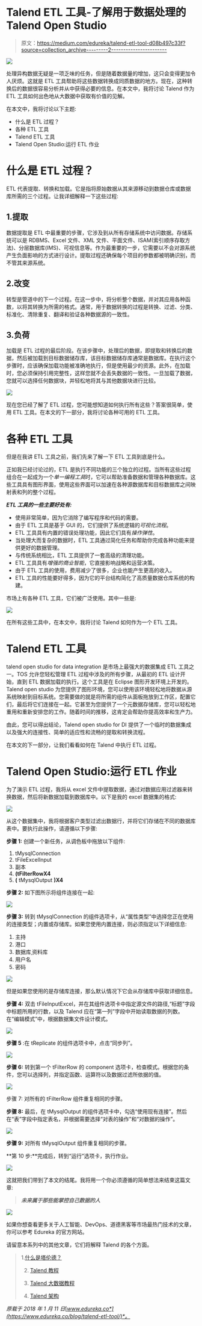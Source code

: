 # Talend ETL 工具-了解用于数据处理的 Talend Open Studio

> 原文：<https://medium.com/edureka/talend-etl-tool-d08b497c33f?source=collection_archive---------2----------------------->

![](img/da23a7ad5433b896e650454da0e95773.png)

处理异构数据无疑是一项乏味的任务，但是随着数据量的增加，这只会变得更加令人厌烦。这就是 ETL 工具帮助将这些数据转换成同质数据的地方。现在，这种转换后的数据很容易分析并从中获得必要的信息。在本文中，我将讨论 Talend 作为 ETL 工具如何出色地从大数据中获取有价值的见解。

在本文中，我将讨论以下主题:

*   什么是 ETL 过程？
*   各种 ETL 工具
*   Talend ETL 工具
*   Talend Open Studio:运行 ETL 作业

# **什么是 ETL 过程？**

ETL 代表提取、转换和加载。它是指将原始数据从其来源移动到数据仓库或数据库所需的三个过程。让我详细解释一下这些过程:

## 1.提取

数据提取是 ETL 中最重要的步骤，它涉及到从所有存储系统中访问数据。存储系统可以是 RDBMS、Excel 文件、XML 文件、平面文件、ISAM(索引顺序存取方法)、分层数据库(IMS)、可视信息等。作为最重要的一步，它需要以不会对源系统产生负面影响的方式进行设计。提取过程还确保每个项目的参数都被明确识别，而不管其来源系统。

## 2.改变

转型是管道中的下一个过程。在这一步中，将分析整个数据，并对其应用各种函数，以将其转换为所需的格式。通常，用于数据转换的过程是转换、过滤、分类、标准化、清除重复、翻译和验证各种数据源的一致性。

## 3.负荷

加载是 ETL 过程的最后阶段。在该步骤中，处理后的数据，即提取和转换后的数据，然后被加载到目标数据储存库，该目标数据储存库通常是数据库。在执行这个步骤时，应该确保加载功能被准确地执行，但是使用最少的资源。此外，在加载时，您必须保持引用完整性，这样您就不会丢失数据的一致性。一旦加载了数据，您就可以选择任何数据块，并轻松地将其与其他数据块进行比较。

![](img/0cf1385aeb156fd8a5f9c085930fbdd3.png)

现在您已经了解了 ETL 过程，您可能想知道如何执行所有这些？答案很简单，使用 ETL 工具。在本文的下一部分，我将讨论各种可用的 ETL 工具。

# 各种 ETL 工具

但是在我讲 ETL 工具之前，我们先来了解一下 ETL 工具到底是什么。

正如我已经讨论过的，ETL 是执行不同功能的三个独立的过程。当所有这些过程组合在一起成为一个*单一编程工具*时，它可以帮助准备数据和管理各种数据库。这些工具具有图形界面，使用这些界面可以加速在各种源数据库和目标数据库之间映射表和列的整个过程。

***ETL 工具的一些主要好处有:***

*   使用非常简单，因为它消除了编写程序和代码的需要。
*   由于 ETL 工具是基于 GUI 的，它们提供了系统逻辑的*可视化流程*。
*   ETL 工具具有内置的错误处理功能，因此它们具有*操作弹性*。
*   当处理大而复杂的数据时，ETL 工具通过简化任务和帮助你完成各种功能来提供更好的数据管理。
*   与传统系统相比，ETL 工具提供了一套高级的清理功能。
*   ETL 工具具有*增强的商业智能*，它直接影响战略和运营决策。
*   由于 ETL 工具的使用，费用减少了很多，企业也能产生更高的收入。
*   ETL 工具的性能要好得多，因为它的平台结构简化了高质量数据仓库系统的构建。

市场上有各种 ETL 工具，它们被广泛使用。其中一些是:

![](img/1ddc48f16bafefbaa2a530e254ec4b8a.png)

在所有这些工具中，在本文中，我将讨论 Talend 如何作为一个 ETL 工具。

# Talend ETL 工具

talend open studio for data integration 是市场上最强大的数据集成 ETL 工具之一。TOS 允许您轻松管理 ETL 过程中涉及的所有步骤，从最初的 ETL 设计开始，直到 ETL 数据加载的执行。这个工具是在 Eclipse 图形开发环境上开发的。Talend open studio 为您提供了图形环境，您可以使用该环境轻松地将数据从源系统映射到目标系统。您需要做的就是将所需的组件从面板拖放到工作区，配置它们，最后将它们连接在一起。它甚至为您提供了一个元数据存储库，您可以轻松地重用和重新安排您的工作。随着时间的推移，这肯定会帮助你提高效率和生产力。

由此，您可以得出结论，Talend open studio for DI 提供了一个临时的数据集成以及强大的连接性、简单的适应性和流畅的提取和转换流程。

在本文的下一部分，让我们看看如何在 Talend 中执行 ETL 过程。

# Talend Open Studio:运行 ETL 作业

为了演示 ETL 过程，我将从 excel 文件中提取数据，通过对数据应用过滤器来转换数据，然后将新数据加载到数据库中。以下是我的 excel 数据集的格式:

![](img/28949178aabc744fd27bb31303c55e58.png)

从这个数据集中，我将根据客户类型过滤出数据行，并将它们存储在不同的数据库表中。要执行此操作，请遵循以下步骤:

**步骤 1:** 创建一个新任务，从调色板中拖放以下组件:

1.  tMysqlConnection
2.  tFileExcelInput
3.  副本
4.  **(**tFilterRow**X4**
5.  **(** tMysqlOutput **)X4**

**步骤 2:** 如下图所示将组件连接在一起:

![](img/39f8f900d913e589e0d105ad6151ac89.png)

**步骤 3:** 转到 tMysqlConnection 的组件选项卡，从“属性类型”中选择您正在使用的连接类型；内置或存储库。如果您使用内置连接，则必须指定以下详细信息:

1.  主持
2.  港口
3.  数据库ˌ资料库
4.  用户名
5.  密码

![](img/cd4d2b0a7abc0c8d05d0206cf790eef5.png)

但是如果您使用的是存储库连接，那么默认情况下它会从存储库中获取详细信息。

**步骤 4:** 双击 tFileInputExcel，并在其组件选项卡中指定源文件的路径,“标题”字段中标题所用的行数，以及 Talend 应在“第一列”字段中开始读取数据的列数。在“编辑模式”中，根据数据集文件设计模式。

![](img/51a7974a73c7e5954aeaed4fc7f2a9b2.png)

**步骤 5** :在 tReplicate 的组件选项卡中，点击“同步列”。

![](img/5e1f9fbe3fab8ca1717c08df01c6ab53.png)

**步骤 6:** 转到第一个 tFilterRow 的 component 选项卡，检查模式。根据您的条件，您可以选择列，并指定函数、运算符以及数据过滤所依据的值。

![](img/f4662946d296b34732355478009ff0a5.png)

步骤 7: 对所有的 tFilterRow 组件重复相同的步骤。

**步骤 8:** 最后，在 tMysqlOutput 的组件选项卡中，勾选“使用现有连接”。然后在“表”字段中指定表名，并根据需要选择“对表的操作”和“对数据的操作”。

![](img/96dd8b33d6f3ff638874af6c2c69846c.png)

**步骤 9:** 对所有 tMysqlOutput 组件重复相同的步骤。

**第 10 步:**完成后，转到“运行”选项卡，执行作业。

![](img/25cb7d67c61de7d94c5ca958d1397083.png)

这就把我们带到了本文的结尾。我将用一个你必须遵循的简单想法来结束这篇文章:

> ***未来属于那些能掌控自己数据的人***

![](img/8f2ef83b3af1667ca990e03661e0b256.png)

如果你想查看更多关于人工智能、DevOps、道德黑客等市场最热门技术的文章，你可以参考 Edureka 的官方网站。

请留意本系列中的其他文章，它们将解释 Talend 的各个方面。

> 1.[什么是塔伦德？](/edureka/what-is-talend-tool-881b41fc1f5f)
> 
> 2. [Talend 教程](/edureka/talend-tutorial-data-integration-2ecf5159388e)
> 
> 3. [Talend 大数据教程](/edureka/talend-big-data-tutorial-7500d3b457a8)
> 
> 4. [Talend 架构](/edureka/talend-architecture-18dd64db2408)

*原载于 2018 年 1 月 11 日*[*www.edureka.co*](https://www.edureka.co/blog/talend-etl-tool/)*。*